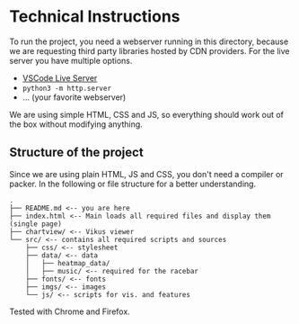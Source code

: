 # Technical Instructions

To run the project, you need a webserver running in this directory, because we are requesting third party libraries hosted by CDN providers. For the live server you have multiple options.

- [VSCode Live Server](https://marketplace.visualstudio.com/items?itemName=ritwickdey.LiveServer)
- `python3 -m http.server`
- … (your favorite webserver)

We are using simple HTML, CSS and JS, so everything should work out of the box without modifying anything.

## Structure of the project

Since we are using plain HTML, JS and CSS, you don't need a compiler or packer. In the following or file structure for a better understanding.


```
.
├── README.md <-- you are here
├── index.html <-- Main loads all required files and display them (single page)
├── chartview/ <-- Vikus viewer
└── src/ <-- contains all required scripts and sources
    ├── css/ <-- stylesheet
    ├── data/ <-- data
    │   ├── heatmap_data/ 
    │   ├── music/ <-- required for the racebar
    ├── fonts/ <-- fonts
    ├── imgs/ <-- images
    └── js/ <-- scripts for vis. and features
```

Tested with Chrome and Firefox.